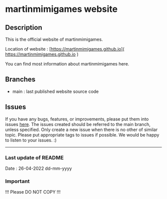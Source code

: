 # martinmimigames website #

## Description ##

This is the official website of martinmimigames.

Location of website :
[https://martinmimigames.github.io]( https://martinmimigames.github.io )

You can find most information about martinmimigames here.

## Branches ##

* main : last published website source code

## Issues ##

If you have any bugs, features, or improvements,
please put them into issues
[here](https://github.com/martinmimigames/martinmimigames.github.io/issues/new).
The issues created should be referred to the main branch, unless specified.
Only create a new issue when there is no other of similar topic.
Please put appropriate tags to issues if possible.
We would be happy to listen to your issues. :)

- - - -

### Last update of README ###

Date : 26-04-2022 dd-mm-yyyy

### Important ###

!!! Please DO NOT COPY !!!
